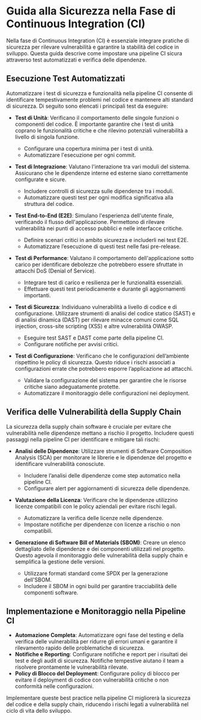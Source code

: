 # Guida alla Sicurezza nella Fase di Continuous Integration (CI)

Nella fase di Continuous Integration (CI) è essenziale integrare pratiche di sicurezza per rilevare vulnerabilità e garantire la stabilità del codice in sviluppo. Questa guida descrive come impostare una pipeline CI sicura attraverso test automatizzati e verifica delle dipendenze.

## Esecuzione Test Automatizzati

Automatizzare i test di sicurezza e funzionalità nella pipeline CI consente di identificare tempestivamente problemi nel codice e mantenere alti standard di sicurezza. Di seguito sono elencati i principali test da eseguire:

- **Test di Unità**: Verificano il comportamento delle singole funzioni o componenti del codice. È importante garantire che i test di unità coprano le funzionalità critiche e che rilevino potenziali vulnerabilità a livello di singola funzione.
  - Configurare una copertura minima per i test di unità.
  - Automatizzare l'esecuzione per ogni commit.

- **Test di Integrazione**: Valutano l'interazione tra vari moduli del sistema. Assicurano che le dipendenze interne ed esterne siano correttamente configurate e sicure.
  - Includere controlli di sicurezza sulle dipendenze tra i moduli.
  - Automatizzare questi test per ogni modifica significativa alla struttura del codice.

- **Test End-to-End (E2E)**: Simulano l'esperienza dell'utente finale, verificando il flusso dell'applicazione. Permettono di rilevare vulnerabilità nei punti di accesso pubblici e nelle interfacce critiche.
  - Definire scenari critici in ambito sicurezza e includerli nei test E2E.
  - Automatizzare l’esecuzione di questi test nelle fasi pre-release.

- **Test di Performance**: Valutano il comportamento dell'applicazione sotto carico per identificare debolezze che potrebbero essere sfruttate in attacchi DoS (Denial of Service).
  - Integrare test di carico e resilienza per le funzionalità essenziali.
  - Effettuare questi test periodicamente e durante gli aggiornamenti importanti.

- **Test di Sicurezza**: Individuano vulnerabilità a livello di codice e di configurazione. Utilizzare strumenti di analisi del codice statico (SAST) e di analisi dinamica (DAST) per rilevare minacce comuni come SQL injection, cross-site scripting (XSS) e altre vulnerabilità OWASP.
  - Eseguire test SAST e DAST come parte della pipeline CI.
  - Configurare notifiche per avvisi critici.

- **Test di Configurazione**: Verificano che le configurazioni dell’ambiente rispettino le policy di sicurezza. Questo riduce i rischi associati a configurazioni errate che potrebbero esporre l’applicazione ad attacchi.
  - Validare la configurazione del sistema per garantire che le risorse critiche siano adeguatamente protette.
  - Automatizzare il monitoraggio delle configurazioni nei deployment.

## Verifica delle Vulnerabilità della Supply Chain

La sicurezza della supply chain software è cruciale per evitare che vulnerabilità nelle dipendenze mettano a rischio il progetto. Includere questi passaggi nella pipeline CI per identificare e mitigare tali rischi:

- **Analisi delle Dipendenze**: Utilizzare strumenti di Software Composition Analysis (SCA) per monitorare le librerie e le dipendenze del progetto e identificare vulnerabilità conosciute.
  - Includere l’analisi delle dipendenze come step automatico nella pipeline CI.
  - Configurare alert per aggiornamenti di sicurezza delle dipendenze.

- **Valutazione della Licenza**: Verificare che le dipendenze utilizzino licenze compatibili con le policy aziendali per evitare rischi legali.
  - Automatizzare la verifica delle licenze nelle dipendenze.
  - Impostare notifiche per dipendenze con licenze a rischio o non compatibili.

- **Generazione di Software Bill of Materials (SBOM)**: Creare un elenco dettagliato delle dipendenze e dei componenti utilizzati nel progetto. Questo agevola il monitoraggio delle vulnerabilità della supply chain e semplifica la gestione delle versioni.
  - Utilizzare formati standard come SPDX per la generazione dell'SBOM.
  - Includere il SBOM in ogni build per garantire tracciabilità delle componenti software.

## Implementazione e Monitoraggio nella Pipeline CI

- **Automazione Completa**: Automatizzare ogni fase del testing e della verifica delle vulnerabilità per ridurre gli errori umani e garantire il rilevamento rapido delle problematiche di sicurezza.
- **Notifiche e Reporting**: Configurare notifiche e report per i risultati dei test e degli audit di sicurezza. Notifiche tempestive aiutano il team a risolvere prontamente le vulnerabilità rilevate.
- **Policy di Blocco del Deployment**: Configurare policy di blocco per evitare il deployment di codice con vulnerabilità critiche o non conformità nelle configurazioni.

Implementare queste best practice nella pipeline CI migliorerà la sicurezza del codice e della supply chain, riducendo i rischi legati a vulnerabilità nel ciclo di vita dello sviluppo.

